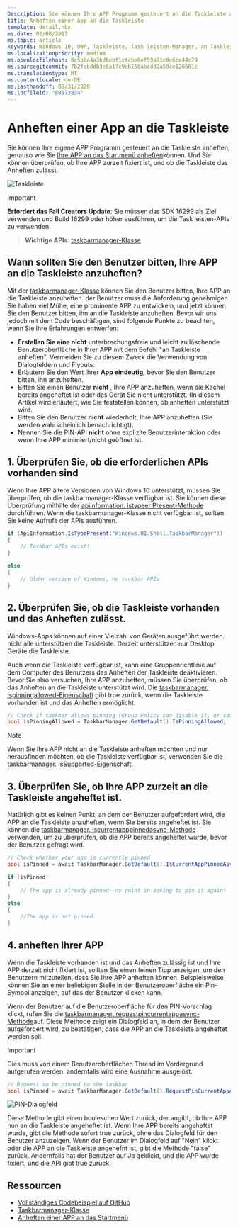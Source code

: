 ```yaml
---
Description: Sie können Ihre APP Programm gesteuert an die Taskleiste anheften, und Sie können überprüfen, ob Sie zurzeit fixiert ist.
title: Anheften einer App an die Taskleiste
template: detail.hbs
ms.date: 02/08/2017
ms.topic: article
keywords: Windows 10, UWP, Taskleiste, Task leisten-Manager, an Taskleiste anheften, primäre Kachel
ms.localizationpriority: medium
ms.openlocfilehash: 8c5bba4a3bd6ebf1c4cbe0ef59a21c0e6ce44c79
ms.sourcegitcommit: 7b2febddb3e8a17c9ab158abcdd2a59ce126661c
ms.translationtype: MT
ms.contentlocale: de-DE
ms.lasthandoff: 08/31/2020
ms.locfileid: "89173834"
---
```

# <a name="pin-your-app-to-the-taskbar"></a>Anheften einer App an die Taskleiste

Sie können Ihre eigene APP Programm gesteuert an die Taskleiste anheften, genauso wie Sie [Ihre APP an das Startmenü anheften](tiles-and-notifications/primary-tile-apis.md)können. Und Sie können überprüfen, ob Ihre APP zurzeit fixiert ist, und ob die Taskleiste das Anheften zulässt. 

![Taskleiste](images/taskbar/taskbar.png)

> [!IMPORTANT]
> **Erfordert das Fall Creators Update**: Sie müssen das SDK 16299 als Ziel verwenden und Build 16299 oder höher ausführen, um die Task leisten-APIs zu verwenden.

> **Wichtige APIs**: [taskbarmanager-Klasse](/uwp/api/windows.ui.shell.taskbarmanager) 


## <a name="when-should-you-ask-the-user-to-pin-your-app-to-the-taskbar"></a>Wann sollten Sie den Benutzer bitten, Ihre APP an die Taskleiste anzuheften? 

Mit der [taskbarmanager-Klasse](/uwp/api/windows.ui.shell.taskbarmanager) können Sie den Benutzer bitten, Ihre APP an die Taskleiste anzuheften. der Benutzer muss die Anforderung genehmigen. Sie haben viel Mühe, eine prominente APP zu entwickeln, und jetzt können Sie den Benutzer bitten, ihn an die Taskleiste anzuheften. Bevor wir uns jedoch mit dem Code beschäftigen, sind folgende Punkte zu beachten, wenn Sie Ihre Erfahrungen entwerfen:

* **Erstellen Sie eine nicht** unterbrechungsfreie und leicht zu löschende Benutzeroberfläche in Ihrer APP mit dem Befehl "an Taskleiste anheften". Vermeiden Sie zu diesem Zweck die Verwendung von Dialogfeldern und Flyouts. 
* Erläutern Sie den Wert Ihrer **App eindeutig,** bevor Sie den Benutzer bitten, ihn anzuheften.
* Bitten Sie einen Benutzer **nicht** , Ihre APP anzuheften, wenn die Kachel bereits angeheftet ist oder das Gerät Sie nicht unterstützt. (In diesem Artikel wird erläutert, wie Sie feststellen können, ob anheften unterstützt wird.
* Bitten Sie den Benutzer **nicht** wiederholt, Ihre APP anzuheften (Sie werden wahrscheinlich benachrichtigt).
* Nennen Sie die PIN-API **nicht** ohne explizite Benutzerinteraktion oder wenn Ihre APP minimiert/nicht geöffnet ist.


## <a name="1-check-whether-the-required-apis-exist"></a>1. Überprüfen Sie, ob die erforderlichen APIs vorhanden sind

Wenn Ihre APP ältere Versionen von Windows 10 unterstützt, müssen Sie überprüfen, ob die taskbarmanager-Klasse verfügbar ist. Sie können diese Überprüfung mithilfe der  [apiinformation. istypeer Present-Methode](/uwp/api/windows.foundation.metadata.apiinformation#Windows_Foundation_Metadata_ApiInformation_IsTypePresent_System_String_) durchführen. Wenn die taskbarmanager-Klasse nicht verfügbar ist, sollten Sie keine Aufrufe der APIs ausführen.

```csharp
if (ApiInformation.IsTypePresent("Windows.UI.Shell.TaskbarManager"))
{
    // Taskbar APIs exist!
}

else
{
    // Older version of Windows, no taskbar APIs
}
```


## <a name="2-check-whether-taskbar-is-present-and-allows-pinning"></a>2. Überprüfen Sie, ob die Taskleiste vorhanden und das Anheften zulässt.

Windows-Apps können auf einer Vielzahl von Geräten ausgeführt werden. nicht alle unterstützen die Taskleiste. Derzeit unterstützen nur Desktop Geräte die Taskleiste. 

Auch wenn die Taskleiste verfügbar ist, kann eine Gruppenrichtlinie auf dem Computer des Benutzers das Anheften der Taskleiste deaktivieren. Bevor Sie also versuchen, Ihre APP anzuheften, müssen Sie überprüfen, ob das Anheften an die Taskleiste unterstützt wird. Die [taskbarmanager. ispinningallowed-Eigenschaft](/uwp/api/windows.ui.shell.taskbarmanager.IsPinningAllowed) gibt true zurück, wenn die Taskleiste vorhanden ist und das Anheften ermöglicht. 

```csharp
// Check if taskbar allows pinning (Group Policy can disable it, or some device families don't have taskbar)
bool isPinningAllowed = TaskbarManager.GetDefault().IsPinningAllowed;
```

> [!NOTE]
> Wenn Sie Ihre APP nicht an die Taskleiste anheften möchten und nur herausfinden möchten, ob die Taskleiste verfügbar ist, verwenden Sie die [taskbarmanager. IsSupported-Eigenschaft](/uwp/api/windows.ui.shell.taskbarmanager.IsSupported).


## <a name="3-check-whether-your-app-is-currently-pinned-to-the-taskbar"></a>3. Überprüfen Sie, ob Ihre APP zurzeit an die Taskleiste angeheftet ist.

Natürlich gibt es keinen Punkt, an dem der Benutzer aufgefordert wird, die APP an die Taskleiste anzuheften, wenn Sie bereits angeheftet ist. Sie können die [taskbarmanager. iscurrentapppinnedasync-Methode](/uwp/api/windows.ui.shell.taskbarmanager.IsCurrentAppPinnedAsync) verwenden, um zu überprüfen, ob die APP bereits angeheftet wurde, bevor der Benutzer gefragt wird.

```csharp
// Check whether your app is currently pinned
bool isPinned = await TaskbarManager.GetDefault().IsCurrentAppPinnedAsync();

if (isPinned)
{
    // The app is already pinned--no point in asking to pin it again!
}
else 
{
    //The app is not pinned. 
}
```


##  <a name="4-pin-your-app"></a>4. anheften Ihrer APP

Wenn die Taskleiste vorhanden ist und das Anheften zulässig ist und Ihre APP derzeit nicht fixiert ist, sollten Sie einen feinen Tipp anzeigen, um den Benutzern mitzuteilen, dass Sie Ihre APP anheften können. Beispielsweise können Sie an einer beliebigen Stelle in der Benutzeroberfläche ein Pin-Symbol anzeigen, auf das der Benutzer klicken kann. 

Wenn der Benutzer auf die Benutzeroberfläche für den PIN-Vorschlag klickt, rufen Sie die [taskbarmanager. requestpincurrentappasync-Methode](/uwp/api/windows.ui.shell.taskbarmanager.RequestPinCurrentAppAsync)auf. Diese Methode zeigt ein Dialogfeld an, in dem der Benutzer aufgefordert wird, zu bestätigen, dass die APP an die Taskleiste angeheftet werden soll.

> [!IMPORTANT]
> Dies muss von einem Benutzeroberflächen Thread im Vordergrund aufgerufen werden. andernfalls wird eine Ausnahme ausgelöst.

```csharp
// Request to be pinned to the taskbar
bool isPinned = await TaskbarManager.GetDefault().RequestPinCurrentAppAsync();
```

![PIN-Dialogfeld](images/taskbar/pin-dialog.png)

Diese Methode gibt einen booleschen Wert zurück, der angibt, ob Ihre APP nun an die Taskleiste angeheftet ist. Wenn Ihre APP bereits angeheftet wurde, gibt die Methode sofort true zurück, ohne das Dialogfeld für den Benutzer anzuzeigen. Wenn der Benutzer im Dialogfeld auf "Nein" klickt oder die APP an die Taskleiste angehefnt ist, gibt die Methode "false" zurück. Andernfalls hat der Benutzer auf Ja geklickt, und die APP wurde fixiert, und die API gibt true zurück.


## <a name="resources"></a>Ressourcen

* [Vollständiges Codebeispiel auf GitHub](https://github.com/WindowsNotifications/quickstart-pin-to-taskbar)
* [Taskbarmanager-Klasse](/uwp/api/windows.ui.shell.taskbarmanager)
* [Anheften einer APP an das Startmenü](tiles-and-notifications/primary-tile-apis.md)